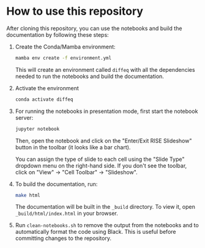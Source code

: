 # How to use this repository

After cloning this repository, you can use the notebooks and build the documentation by following these steps:

1. Create the Conda/Mamba environment:

    ```sh
    mamba env create -f environment.yml
    ```

    This will create an environment called `diffeq` with all the dependencies needed to run the notebooks and build the documentation.

2. Activate the environment

    ```sh
    conda activate diffeq
    ```

3. For running the notebooks in presentation mode, first start the notebook server:

    ```sh
    jupyter notebook
    ```

    Then, open the notebook and click on the "Enter/Exit RISE Slideshow" button in the toolbar (it looks like a bar chart).

    You can assign the type of slide to each cell using the "Slide Type" dropdown menu on the right-hand side. If you don't see the toolbar, click on "View" -> "Cell Toolbar" -> "Slideshow".

4. To build the documentation, run:

    ```sh
    make html
    ```

    The documentation will be built in the `_build` directory. To view it, open `_build/html/index.html` in your browser.

5. Run `clean-notebooks.sh` to remove the output from the notebooks and to automatically format the code using Black. This is useful before committing changes to the repository.
